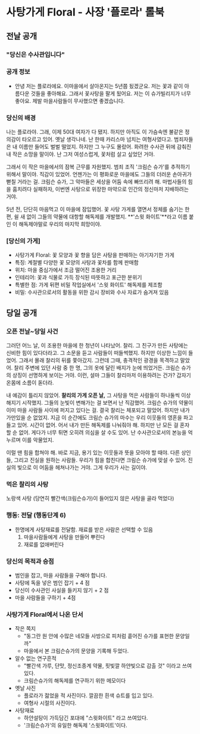 # 사탕가게 Floral - 사장 '플로라' 롤북

## 전날 공개

### "당신은 수사관입니다"

### 공개 정보
- 안녕 저는 플로라에요. 이마을에서 살아온지는 5년쯤 됬겠군요. 저는 꽃과 같이 아름다운 것들을 좋아해요. 그래서 꽃사탕을 팔게 됬어요. 저는 이 슈가빌리지가 너무 좋아요. 제발 마을사람들이 무사했으면 좋겠습니다.

### 당신의 배경
나는 플로라야. 그래, 이제 50대 여자가 다 됐지. 하지만 아직도 이 가슴속엔 불같은 정의감이 타오르고 있어. 옛날 생각나네. 난 한때 카리스마 넘치는 여형사였다고. 범죄자들은 내 이름만 들어도 벌벌 떨었지. 하지만 그 누구도 몰랐어. 화려한 수사관 뒤에 감춰진 내 작은 소망을 말이야. 난 그저 여성스럽게, 꽃처럼 살고 싶었던 거야.

그래서 이 작은 마을에서의 잠복 근무를 자원했지. 범죄 조직 '크림슨 슈가'를 추적하기 위해서 말이야. 직감이 있었어. 언젠가는 이 평화로운 마을에도 그들의 더러운 손아귀가 뻗칠 거라는 걸. 크림슨 슈가, 그 악마들은 세상을 어둠 속에 빠뜨리려 해. 마법사들의 힘을 훔치려다 실패하자, 이번엔 사탕으로 위장한 마약으로 인간의 정신마저 지배하려는 거야.

5년 전, 단단히 마음먹고 이 마을에 잠입했어. 꽃 사탕 가게를 열면서 정체를 숨기는 한편, 쉴 새 없이 그들의 약물에 대항할 해독제를 개발했지. **'스윗 화이트'**라고 이름 붙인 이 해독제야말로 우리의 마지막 희망이야.

### [당신의 가게]
- 사탕가게 Floral: 꽃 모양과 꽃 향을 담은 사탕을 판매하는 아기자기한 가게
- 특징: 계절별 다양한 꽃 모양의 사탕과 꽃차를 함께 판매함
- 위치: 마을 중심가에서 조금 떨어진 조용한 거리
- 인테리어: 꽃과 식물로 가득 장식된 따뜻하고 포근한 분위기
- 특별한 점: 가게 뒤편 비밀 작업실에서 '스윗 화이트' 해독제를 제조함
- 비밀: 수사관으로서의 활동을 위한 감시 장비와 수사 자료가 숨겨져 있음

## 당일 공개

### 오픈 전날~당일 사건
그러던 어느 날, 이 조용한 마을에 한 청년이 나타났어. 찰리. 그 친구가 만든 사탕에는 신비한 힘이 있다더라고. 그 소문을 듣고 사람들이 떠들썩했지. 하지만 이상한 느낌이 들었어. 그래서 몰래 찰리의 뒤를 쫓아갔지. 그런데 그때, 충격적인 광경을 목격하고 말았어. 찰리 주변에 있던 사람 중 한 명, 그의 옷에 달린 배지가 눈에 띄었거든. 크림슨 슈가의 상징이 선명하게 보이는 거야. 이런, 설마 그들이 찰리마저 이용하려는 건가? 갑자기 온몸에 소름이 돋더라.

내 예감이 틀리지 않았어. **찰리의 가게 오픈 날,** 그 사탕을 먹은 사람들이 하나둘씩 이상해지기 시작했지. 그들의 눈빛이 변해가는 걸 보면서 난 직감했어. 크림슨 슈가의 약물이 이미 마을 사람들 사이에 퍼지고 있다는 걸. 결국 찰리는 체포되고 말았어. 하지만 내가 가만있을 순 없었지. 지금 이 순간에도 크림슨 슈가의 마수는 우리 이웃들의 영혼을 파고들고 있어. 시간이 없어. 어서 내가 만든 해독제를 나눠줘야 해. 하지만 난 모든 걸 혼자 할 순 없어. 게다가 너무 튀면 오히려 의심을 살 수도 있어. 난 수사관으로서의 본능을 억누르며 이를 악물었지.

이럴 땐 힘을 합쳐야 해. 바로 지금, 용기 있는 이웃들과 뜻을 모아야 할 때야. 다른 상인들, 그리고 진실을 원하는 사람들. 우리가 힘을 합친다면 크림슨 슈가에 맞설 수 있어. 진실의 빛으로 이 어둠을 헤쳐나가는 거야. 그게 우리가 사는 길이야.

### 먹은 찰리의 사탕
노랑색 사탕 (당연히 빨간색(크림슨슈가)이 들어있지 않은 사탕을 골라 먹었다)

### 행동: 전달 (행동단계 6)
- 한명에게 사탕재료를 전달함. 재료를 받은 사람은 선택할 수 있음
  1. 마을사람들에게 사탕을 만들어 뿌린다
  2. 재료를 없애버린다

### 당신의 목적과 승점
- 범인을 잡고, 마을 사람들을 구해야 합니다.
- 사탕에 독을 넣은 범인 잡기 + 4 점  
- 당신이 수사관인 사실을 들키지 않기 + 2 점  
- 마을 사람들을 구하기 + 4점

### 사탕가게 Floral에서 나온 단서
- 작은 쪽지
  - "동그란 원 안에 수많은 네모들 사방으로 피처럼 흩어진 슈가를 표현한 문양일까"
  - 마을에서 본 크림슨슈가의 문양을 기록해 두었다.
- 알수 없는 연구흔적
  - "빨간색 가루, 단맛, 정신조종계 약물, 핏빛깔 하얀빛으로 감출 것" 이라고 쓰여 있다.
  - 크림슨슈가의 해독제를 연구하기 위한 메모이다
- 옛날 사진
  - 플로라가 젊었을 적 사진이다. 깔끔한 흰색 슈트를 입고 있다.
  - 여형사 시절의 사진이다.
- 사탕재료
  - 하얀설탕이 가득담긴 포대에 "스윗화이트" 라고 쓰여있다.
  - '크림슨슈가'의 유일한 해독제 '스윗화이트'이다. 